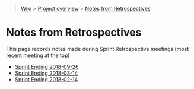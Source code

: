 > [Wiki](Home) > [Project overview](Project-Overview) > [Notes from Retrospectives](RetrospectiveNotes)

# Notes from Retrospectives
<a name="top"></a>

This page records notes made during Sprint Retrospective meetings (most recent meeting at the top)

* [Sprint Ending 2018-09-26](Retrospective_Notes_2018.09.26)
* [Sprint Ending 2018-03-14](Retrospective_Notes_2018.03.14)
* [Sprint Ending 2018-02-14](Retrospective_Notes_2018.02.14)
